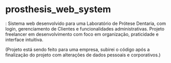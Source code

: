 # prosthesis_web_system
: Sistema web desenvolvido para uma Laboratório de Prótese Dentaria, com login, gerenciamento de Clientes e funcionalidades administrativas. Projeto freelancer em desenvolvimento com foco em organização, praticidade e interface intuitiva.

(Projeto está sendo feito para uma empresa, subirei o código após a finalização do projeto com alterações de dados pessoais e corporativos.)
